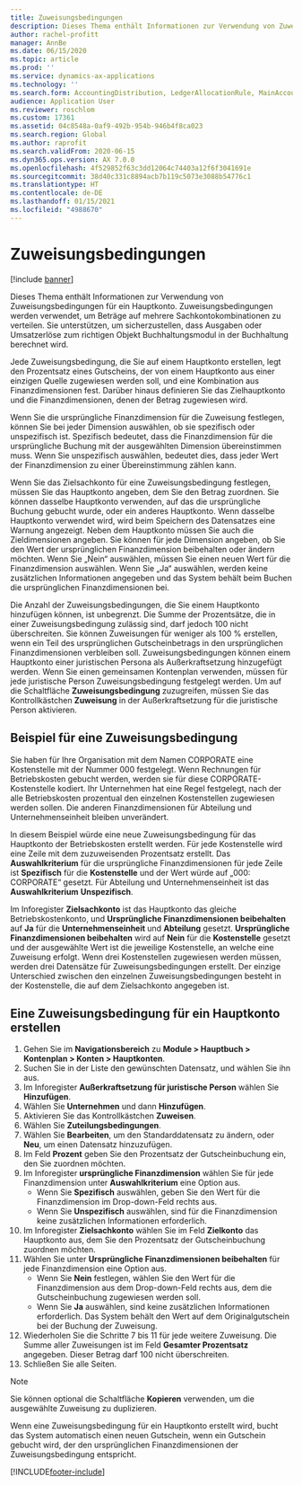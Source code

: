 ```yaml
---
title: Zuweisungsbedingungen
description: Dieses Thema enthält Informationen zur Verwendung von Zuweisungsbedingungen für ein Hauptkonto.
author: rachel-profitt
manager: AnnBe
ms.date: 06/15/2020
ms.topic: article
ms.prod: ''
ms.service: dynamics-ax-applications
ms.technology: ''
ms.search.form: AccountingDistribution, LedgerAllocationRule, MainAccount, AllocationTerms
audience: Application User
ms.reviewer: roschlom
ms.custom: 17361
ms.assetid: 04c8548a-0af9-492b-954b-946b4f8ca023
ms.search.region: Global
ms.author: raprofit
ms.search.validFrom: 2020-06-15
ms.dyn365.ops.version: AX 7.0.0
ms.openlocfilehash: 4f529852f63c3dd12064c74403a12f6f3041691e
ms.sourcegitcommit: 38d40c331c8894acb7b119c5073e3088b54776c1
ms.translationtype: HT
ms.contentlocale: de-DE
ms.lasthandoff: 01/15/2021
ms.locfileid: "4988670"
---
```

# <a name="allocation-terms"></a>Zuweisungsbedingungen

[!include [banner](../includes/banner.md)]

Dieses Thema enthält Informationen zur Verwendung von Zuweisungsbedingungen für ein Hauptkonto. Zuweisungsbedingungen werden verwendet, um Beträge auf mehrere Sachkontokombinationen zu verteilen. Sie unterstützen, um sicherzustellen, dass Ausgaben oder Umsatzerlöse zum richtigen Objekt Buchhaltungsmodul in der Buchhaltung berechnet wird.

Jede Zuweisungsbedingung, die Sie auf einem Hauptkonto erstellen, legt den Prozentsatz eines Gutscheins, der von einem Hauptkonto aus einer einzigen Quelle zugewiesen werden soll, und eine Kombination aus Finanzdimensionen fest. Darüber hinaus definieren Sie das Zielhauptkonto und die Finanzdimensionen, denen der Betrag zugewiesen wird. 

Wenn Sie die ursprüngliche Finanzdimension für die Zuweisung festlegen, können Sie bei jeder Dimension auswählen, ob sie spezifisch oder unspezifisch ist. Spezifisch bedeutet, dass die Finanzdimension für die ursprüngliche Buchung mit der ausgewählten Dimension übereinstimmen muss. Wenn Sie unspezifisch auswählen, bedeutet dies, dass jeder Wert der Finanzdimension zu einer Übereinstimmung zählen kann.

Wenn Sie das Zielsachkonto für eine Zuweisungsbedingung festlegen, müssen Sie das Hauptkonto angeben, dem Sie den Betrag zuordnen. Sie können dasselbe Hauptkonto verwenden, auf das die ursprüngliche Buchung gebucht wurde, oder ein anderes Hauptkonto. Wenn dasselbe Hauptkonto verwendet wird, wird beim Speichern des Datensatzes eine Warnung angezeigt. Neben dem Hauptkonto müssen Sie auch die Zieldimensionen angeben. Sie können für jede Dimension angeben, ob Sie den Wert der ursprünglichen Finanzdimension beibehalten oder ändern möchten. Wenn Sie „Nein“ auswählen, müssen Sie einen neuen Wert für die Finanzdimension auswählen. Wenn Sie „Ja“ auswählen, werden keine zusätzlichen Informationen angegeben und das System behält beim Buchen die ursprünglichen Finanzdimensionen bei.

Die Anzahl der Zuweisungsbedingungen, die Sie einem Hauptkonto hinzufügen können, ist unbegrenzt. Die Summe der Prozentsätze, die in einer Zuweisungsbedingung zulässig sind, darf jedoch 100 nicht überschreiten. Sie können Zuweisungen für weniger als 100 % erstellen, wenn ein Teil des ursprünglichen Gutscheinbetrags in den ursprünglichen Finanzdimensionen verbleiben soll. Zuweisungsbedingungen können einem Hauptkonto einer juristischen Persona als Außerkraftsetzung hinzugefügt werden. Wenn Sie einen gemeinsamen Kontenplan verwenden, müssen für jede juristische Person Zuweisungsbedingung festgelegt werden. Um auf die Schaltfläche **Zuweisungsbedingung** zuzugreifen, müssen Sie das Kontrollkästchen **Zuweisung** in der Außerkraftsetzung für die juristische Person aktivieren.

## <a name="allocation-term-example"></a>Beispiel für eine Zuweisungsbedingung
Sie haben für Ihre Organisation mit dem Namen CORPORATE eine Kostenstelle mit der Nummer 000 festgelegt. Wenn Rechnungen für Betriebskosten gebucht werden, werden sie für diese CORPORATE-Kostenstelle kodiert. Ihr Unternehmen hat eine Regel festgelegt, nach der alle Betriebskosten prozentual den einzelnen Kostenstellen zugewiesen werden sollen. Die anderen Finanzdimensionen für Abteilung und Unternehmenseinheit bleiben unverändert.

In diesem Beispiel würde eine neue Zuweisungsbedingung für das Hauptkonto der Betriebskosten erstellt werden. Für jede Kostenstelle wird eine Zeile mit dem zuzuweisenden Prozentsatz erstellt. Das **Auswahlkriterium** für die ursprüngliche Finanzdimensionen für jede Zeile ist **Spezifisch** für die **Kostenstelle** und der Wert würde auf „000: CORPORATE“ gesetzt. Für Abteilung und Unternehmenseinheit ist das **Auswahlkriterium** **Unspezifisch**.

Im Inforegister **Zielsachkonto** ist das Hauptkonto das gleiche Betriebskostenkonto, und **Ursprüngliche Finanzdimensionen beibehalten** auf **Ja** für die **Unternehmenseinheit** und **Abteilung** gesetzt. **Ursprüngliche Finanzdimensionen beibehalten** wird auf **Nein** für die **Kostenstelle** gesetzt und der ausgewählte Wert ist die jeweilige Kostenstelle, an welche eine Zuweisung erfolgt. Wenn drei Kostenstellen zugewiesen werden müssen, werden drei Datensätze für Zuweisungsbedingungen erstellt. Der einzige Unterschied zwischen den einzelnen Zuweisungsbedingungen besteht in der Kostenstelle, die auf dem Zielsachkonto angegeben ist.

## <a name="create-an-allocation-term-on-a-main-account"></a>Eine Zuweisungsbedingung für ein Hauptkonto erstellen

1. Gehen Sie im **Navigationsbereich** zu **Module > Hauptbuch > Kontenplan > Konten > Hauptkonten**.
2. Suchen Sie in der Liste den gewünschten Datensatz, und wählen Sie ihn aus.
3. Im Inforegister **Außerkraftsetzung für juristische Person** wählen Sie **Hinzufügen**.
4. Wählen Sie **Unternehmen** und dann **Hinzufügen**.
5. Aktivieren Sie das Kontrollkästchen **Zuweisen**.
6. Wählen Sie **Zuteilungsbedingungen**.
7. Wählen Sie **Bearbeiten**, um den Standarddatensatz zu ändern, oder **Neu**, um einen Datensatz hinzuzufügen.
8. Im Feld **Prozent** geben Sie den Prozentsatz der Gutscheinbuchung ein, den Sie zuordnen möchten.
9. Im Inforegister **ursprüngliche Finanzdimension** wählen Sie für jede Finanzdimension unter **Auswahlkriterium** eine Option aus.
    - Wenn Sie **Spezifisch** auswählen, geben Sie den Wert für die Finanzdimension im Drop-down-Feld rechts aus.
    - Wenn Sie **Unspezifisch** auswählen, sind für die Finanzdimension keine zusätzlichen Informationen erforderlich.
10. Im Inforegister **Zielsachkonto** wählen Sie im Feld **Zielkonto** das Hauptkonto aus, dem Sie den Prozentsatz der Gutscheinbuchung zuordnen möchten.
11. Wählen Sie unter **Ursprüngliche Finanzdimensionen beibehalten** für jede Finanzdimension eine Option aus.
    - Wenn Sie **Nein** festlegen, wählen Sie den Wert für die Finanzdimension aus dem Drop-down-Feld rechts aus, dem die Gutscheinbuchung zugewiesen werden soll.
    - Wenn Sie **Ja** auswählen, sind keine zusätzlichen Informationen erforderlich. Das System behält den Wert auf dem Originalgutschein bei der Buchung der Zuweisung.
12. Wiederholen Sie die Schritte 7 bis 11 für jede weitere Zuweisung. Die Summe aller Zuweisungen ist im Feld **Gesamter Prozentsatz** angegeben. Dieser Betrag darf 100 nicht überschreiten.
13. Schließen Sie alle Seiten.

>[!NOTE] 
> Sie können optional die Schaltfläche **Kopieren** verwenden, um die ausgewählte Zuweisung zu duplizieren.

Wenn eine Zuweisungsbedingung für ein Hauptkonto erstellt wird, bucht das System automatisch einen neuen Gutschein, wenn ein Gutschein gebucht wird, der den ursprünglichen Finanzdimensionen der Zuweisungsbedingung entspricht.


[!INCLUDE[footer-include](../../includes/footer-banner.md)]